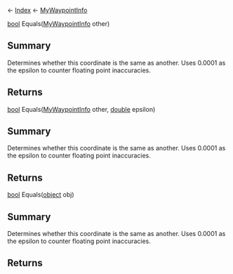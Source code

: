 ← [Index](Api-Index) ← [MyWaypointInfo](Sandbox.ModAPI.Ingame.MyWaypointInfo)

[bool](System.Boolean) Equals([MyWaypointInfo](Sandbox.ModAPI.Ingame.MyWaypointInfo) other)

## Summary

Determines whether this coordinate is the same as another. Uses 0.0001 as the epsilon to counter floating point inaccuracies.

## Returns



[bool](System.Boolean) Equals([MyWaypointInfo](Sandbox.ModAPI.Ingame.MyWaypointInfo) other, [double](System.Double) epsilon)

## Summary

Determines whether this coordinate is the same as another. Uses 0.0001 as the epsilon to counter floating point inaccuracies.

## Returns



[bool](System.Boolean) Equals([object](System.Object) obj)

## Summary

Determines whether this coordinate is the same as another. Uses 0.0001 as the epsilon to counter floating point inaccuracies.

## Returns



